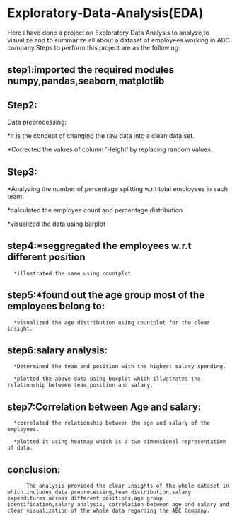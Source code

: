 # Exploratory-Data-Analysis(EDA)
Here i have done a project on Exploratory Data Analysis to analyze,to visualize and to summarize all about a dataset of employees working in ABC company.Steps to perform this project are as the following:

## step1:imported the required modules numpy,pandas,seaborn,matplotlib

## Step2: 

Data preprocessing:

*it is the concept of changing the raw data into a clean data set.

*Corrected the values of column 'Height' by replacing random values.
                   
## Step3:

   *Analyzing the number of percentage splitting w.r.t total employees in each team:

   *calculated the employee count and percentage distribution
      
   *visualized the data using barplot
   
## step4:*seggregated the employees w.r.t different position

      *illustrated the same using countplot
      
## step5:*found out the age group most of the employees belong to:

      *visualized the age distribution using countplot for the clear insight.
      
## step6:salary analysis:

      *Determined the team and position with the highest salary spending.
      
      *plotted the above data using boxplot which illustrates the relationship between team,position and salary.
      
## step7:Correlation between Age and salary:

      *correlated the relationship between the age and salary of the employees.
      
      *plotted it using heatmap which is a two dimensional representation of data.
      
## conclusion:
          The analysis provided the clear insights of the whole dataset in which includes data preprocessing,team distribution,salary expenditures across different positions,age group identification,salary analysis, correlation between age and salary and clear visualization of the whole data regarding the ABC Company.
